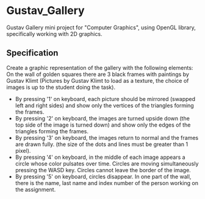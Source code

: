 # Gustav_Gallery
Gustav Gallery mini project for "Computer Graphics", using OpenGL library, specifically working with 2D graphics.

## Specification
Create a graphic representation of the gallery with the following elements:
On the wall of golden squares there are 3 black frames with paintings by Gustav Klimt (Pictures by Gustav Klimt to load as a texture, the choice of images is up to the student doing the task).
- By pressing '1' on keyboard, each picture should be mirrored (swapped left and right sides) and show only the vertices of the triangles forming the frames.
- By pressing '2' on keyboard, the images are turned upside down (the top side of the image is turned down) and show only the edges of the triangles forming the frames.
- By pressing '3' on keyboard, the images return to normal and the frames are drawn fully. (the size of the dots and lines must be greater than 1 pixel).
- By pressing '4' on keyboard, in the middle of each image appears a circle whose color pulsates over time. Circles are moving simultaneously pressing the WASD key. Circles cannot leave the border of the image.
- By pressing '5' on keyboard, circles disappear.
In one part of the wall, there is the name, last name and index number of the person working on the assignment.
